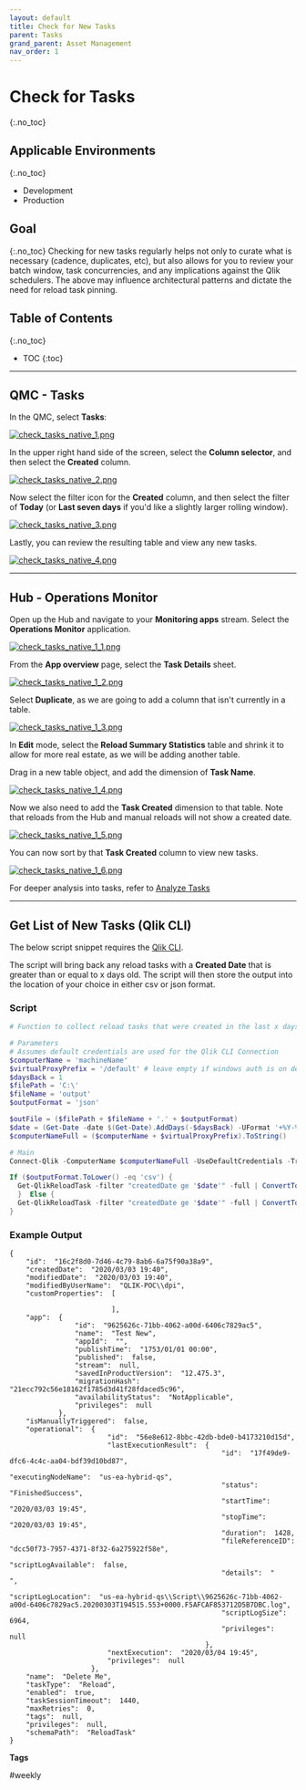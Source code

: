 ```yaml
---
layout: default
title: Check for New Tasks
parent: Tasks
grand_parent: Asset Management
nav_order: 1
---
```


# Check for Tasks <i class="fas fa-dolly-flatbed fa-xs" title="Shipped | Native Capability"></i> <i class="fas fa-file-code fa-xs" title="API | Requires Script"></i>
{:.no_toc}

## Applicable Environments
{:.no_toc}
- Development
- Production

## Goal
{:.no_toc}
Checking for new tasks regularly helps not only to curate what is necessary (cadence, duplicates, etc), but also allows for you to review your batch window, task concurrencies, and any implications against the Qlik schedulers. The above may influence architectural patterns and dictate the need for reload task pinning.

## Table of Contents
{:.no_toc}

* TOC
{:toc}
-------------------------

## QMC - Tasks <i class="fas fa-dolly-flatbed fa-xs" title="Shipped | Native Capability"></i>

In the QMC, select **Tasks**:

[![check_tasks_native_1.png](images/check_tasks_native_1.png)](https://raw.githubusercontent.com/qs-admin-guide/qs-admin-guide/master/docs/asset_management/tasks/images/check_tasks_native_1.png)

In the upper right hand side of the screen, select the **Column selector**, and then select the **Created** column.

[![check_tasks_native_2.png](images/check_tasks_native_2.png)](https://raw.githubusercontent.com/qs-admin-guide/qs-admin-guide/master/docs/asset_management/tasks/images/check_tasks_native_2.png)

Now select the filter icon for the **Created** column, and then select the filter of **Today** (or **Last seven days** if you'd like a slightly larger rolling window).

[![check_tasks_native_3.png](images/check_tasks_native_3.png)](https://raw.githubusercontent.com/qs-admin-guide/qs-admin-guide/master/docs/asset_management/tasks/images/check_tasks_native_3.png)

Lastly, you can review the resulting table and view any new tasks.

[![check_tasks_native_4.png](images/check_tasks_native_4.png)](https://raw.githubusercontent.com/qs-admin-guide/qs-admin-guide/master/docs/asset_management/tasks/images/check_tasks_native_4.png)

-------------------------

## Hub - Operations Monitor <i class="fas fa-dolly-flatbed fa-xs" title="Shipped | Native Capability"></i>

Open up the Hub and navigate to your **Monitoring apps** stream. Select the **Operations Monitor** application.

[![check_tasks_native_1_1.png](images/check_tasks_native_1_1.png)](https://raw.githubusercontent.com/qs-admin-guide/qs-admin-guide/master/docs/asset_management/tasks/images/check_tasks_native_1_1.png)

From the **App overview** page, select the **Task Details** sheet.

[![check_tasks_native_1_2.png](images/check_tasks_native_1_2.png)](https://raw.githubusercontent.com/qs-admin-guide/qs-admin-guide/master/docs/asset_management/tasks/images/check_tasks_native_1_2.png)

Select **Duplicate**, as we are going to add a column that isn't currently in a table.

[![check_tasks_native_1_3.png](images/check_tasks_native_1_3.png)](https://raw.githubusercontent.com/qs-admin-guide/qs-admin-guide/master/docs/asset_management/tasks/images/check_tasks_native_1_3.png)

In **Edit** mode, select the **Reload Summary Statistics** table and shrink it to allow for more real estate, as we will be adding another table.

Drag in a new table object, and add the dimension of **Task Name**.

[![check_tasks_native_1_4.png](images/check_tasks_native_1_4.png)](https://raw.githubusercontent.com/qs-admin-guide/qs-admin-guide/master/docs/asset_management/tasks/images/check_tasks_native_1_4.png)

Now we also need to add the **Task Created** dimension to that table. Note that reloads from the Hub and manual reloads will not show a created date.

[![check_tasks_native_1_5.png](images/check_tasks_native_1_5.png)](https://raw.githubusercontent.com/qs-admin-guide/qs-admin-guide/master/docs/asset_management/tasks/images/check_tasks_native_1_5.png)

You can now sort by that **Task Created** column to view new tasks.

[![check_tasks_native_1_6.png](images/check_tasks_native_1_6.png)](https://raw.githubusercontent.com/qs-admin-guide/qs-admin-guide/master/docs/asset_management/tasks/images/check_tasks_native_1_6.png)

For deeper analysis into tasks, refer to [Analyze Tasks](analyze_tasks.md)


-------------------------

## Get List of New Tasks (Qlik CLI) <i class="fas fa-file-code fa-xs" title="API | Requires Script"></i>

The below script snippet requires the [Qlik CLI](../../tooling/qlik_cli.md).

The script will bring back any reload tasks with a **Created Date** that is greater than or equal to x days old. The script will then store the output into the location of your choice in either csv or json format.

### Script
```powershell
# Function to collect reload tasks that were created in the last x days

# Parameters
# Assumes default credentials are used for the Qlik CLI Connection
$computerName = 'machineName'
$virtualProxyPrefix = '/default' # leave empty if windows auth is on default VP
$daysBack = 1
$filePath = 'C:\'
$fileName = 'output'
$outputFormat = 'json'

$outFile = ($filePath + $fileName + '.' + $outputFormat)
$date = (Get-Date -date $(Get-Date).AddDays(-$daysBack) -UFormat '+%Y-%m-%dT%H:%M:%S.000Z').ToString()
$computerNameFull = ($computerName + $virtualProxyPrefix).ToString()

# Main
Connect-Qlik -ComputerName $computerNameFull -UseDefaultCredentials -TrustAllCerts

If ($outputFormat.ToLower() -eq 'csv') {
  Get-QlikReloadTask -filter "createdDate ge '$date'" -full | ConvertTo-Csv -NoTypeInformation | Set-Content $outFile
  }  Else {
  Get-QlikReloadTask -filter "createdDate ge '$date'" -full | ConvertTo-Json | Set-Content $outFile
}
```

### Example Output
```
{
    "id":  "16c2f8d0-7d46-4c79-8ab6-6a75f90a38a9",
    "createdDate":  "2020/03/03 19:40",
    "modifiedDate":  "2020/03/03 19:40",
    "modifiedByUserName":  "QLIK-POC\\dpi",
    "customProperties":  [

                         ],
    "app":  {
                "id":  "9625626c-71bb-4062-a00d-6406c7829ac5",
                "name":  "Test New",
                "appId":  "",
                "publishTime":  "1753/01/01 00:00",
                "published":  false,
                "stream":  null,
                "savedInProductVersion":  "12.475.3",
                "migrationHash":  "21ecc792c56e18162f1785d3d41f28fdaced5c96",
                "availabilityStatus":  "NotApplicable",
                "privileges":  null
            },
    "isManuallyTriggered":  false,
    "operational":  {
                        "id":  "56e8e612-8bbc-42db-bde0-b4173210d15d",
                        "lastExecutionResult":  {
                                                    "id":  "17f49de9-dfc6-4c4c-aa04-bdf39d10bd87",
                                                    "executingNodeName":  "us-ea-hybrid-qs",
                                                    "status":  "FinishedSuccess",
                                                    "startTime":  "2020/03/03 19:45",
                                                    "stopTime":  "2020/03/03 19:45",
                                                    "duration":  1428,
                                                    "fileReferenceID":  "dcc50f73-7957-4371-8f32-6a275922f58e",
                                                    "scriptLogAvailable":  false,
                                                    "details":  "    ",
                                                    "scriptLogLocation":  "us-ea-hybrid-qs\\Script\\9625626c-71bb-4062-a00d-6406c7829ac5.20200303T194515.553+0000.F5AFCAF853712D5B7DBC.log",
                                                    "scriptLogSize":  6964,
                                                    "privileges":  null
                                                },
                        "nextExecution":  "2020/03/04 19:45",
                        "privileges":  null
                    },
    "name":  "Delete Me",
    "taskType":  "Reload",
    "enabled":  true,
    "taskSessionTimeout":  1440,
    "maxRetries":  0,
    "tags":  null,
    "privileges":  null,
    "schemaPath":  "ReloadTask"
}
```

**Tags**

#weekly

